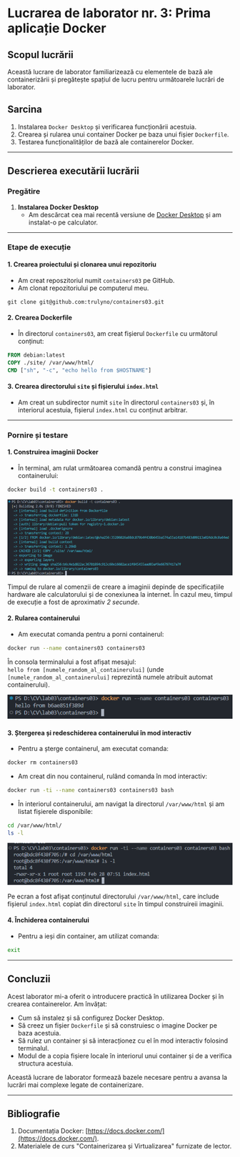 # Lucrarea de laborator nr. 3: Prima aplicație Docker

## Scopul lucrării
Această lucrare de laborator familiarizează cu elementele de bază ale containerizării și pregătește spațiul de lucru pentru următoarele lucrări de laborator.

## Sarcina
1. Instalarea `Docker Desktop` și verificarea funcționării acestuia.
2. Crearea și rularea unui container Docker pe baza unui fișier `Dockerfile`.
3. Testarea funcționalităților de bază ale containerelor Docker.

---

## Descrierea executării lucrării

### Pregătire

1. **Instalarea Docker Desktop**  
   * Am descărcat cea mai recentă versiune de [Docker Desktop](https://www.docker.com/products/docker-desktop/) și am instalat-o pe calculator.   

---

### Etape de execuție

#### 1. Crearea proiectului și clonarea unui repozitoriu
- Am creat reposzitoriul numit `containers03` pe GitHub.
- Am clonat repozitoriului pe computerul meu.

```
git clone git@github.com:trulyno/containers03.git
```

#### 2. Crearea Dockerfile
- În directorul `containers03`, am creat fișierul `Dockerfile` cu următorul conținut:

```Dockerfile
FROM debian:latest
COPY ./site/ /var/www/html/
CMD ["sh", "-c", "echo hello from $HOSTNAME"]
```

#### 3. Crearea directorului `site` și fișierului `index.html`
- Am creat un subdirector numit `site` în directorul `containers03` și, în interiorul acestuia, fișierul `index.html` cu conținut arbitrar.  

---

### Pornire și testare

#### 1. Construirea imaginii Docker
- În terminal, am rulat următoarea comandă pentru a construi imaginea containerului:

```bash
docker build -t containers03 .
```

![build build](./images/1.png)

Timpul de rulare al comenzii de creare a imaginii depinde de specificațiile hardware ale calculatorului și de conexiunea la internet. În cazul meu, timpul de execuție a fost de aproximativ *2 secunde*.

#### 2. Rularea containerului
- Am executat comanda pentru a porni containerul:

```bash
docker run --name containers03 containers03
```
 
În consola terminalului a fost afișat mesajul:  
`hello from [numele_random_al_containerului]` (unde `[numele_random_al_containerului]` reprezintă numele atribuit automat containerului).

![docker run](./images/2.png)

#### 3. Ștergerea și redeschiderea containerului în mod interactiv
- Pentru a șterge containerul, am executat comanda:

```bash
docker rm containers03
```

- Am creat din nou containerul, rulând comanda în mod interactiv:

```bash
docker run -ti --name containers03 containers03 bash
```

- În interiorul containerului, am navigat la directorul `/var/www/html` și am listat fișierele disponibile:
  
```bash
cd /var/www/html/
ls -l
```

![docker bash](./images/3.png)

Pe ecran a fost afișat conținutul directorului `/var/www/html`, care include fișierul `index.html` copiat din directorul `site` în timpul construireii imaginii.

#### 4. Închiderea containerului
- Pentru a ieși din container, am utilizat comanda:

```bash
exit
```

---

## Concluzii
Acest laborator mi-a oferit o introducere practică în utilizarea Docker și în crearea containerelor. Am învățat:  
- Cum să instalez și să configurez Docker Desktop.  
- Să creez un fișier `Dockerfile` și să construiesc o imagine Docker pe baza acestuia.  
- Să rulez un container și să interacționez cu el în mod interactiv folosind terminalul.  
- Modul de a copia fișiere locale în interiorul unui container și de a verifica structura acestuia.  

Această lucrare de laborator formează bazele necesare pentru a avansa la lucrări mai complexe legate de containerizare.

---

## Bibliografie

1. Documentația Docker: [https://docs.docker.com/](https://docs.docker.com/).
2. Materialele de curs "Containerizarea și Virtualizarea" furnizate de lector.  